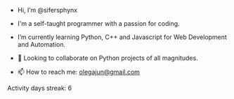 - Hi, I’m @sifersphynx
- I'm a self-taught programmer with a passion for coding. 
- I’m currently learning Python, C++ and Javascript for Web Development and Automation.

- 💞️ Looking to collaborate on Python projects of all magnitudes.



- 📫 How to reach me: olegajun@gmail.com


Activity days streak: 6

